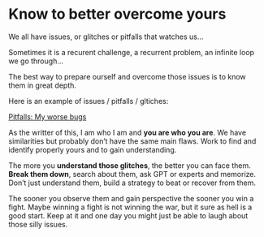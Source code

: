 # Know to better overcome yours

We all have issues, or glitches or pitfalls that watches us…

Sometimes it is a recurent challenge, a recurrent problem, an infinite loop we go through…

The best way to prepare ourself and overcome those issues is to know them in great depth.

Here is an example of issues / pitfalls / gltiches:

[Pitfalls: My worse bugs](Pitfalls%20My%20worse%20bugs%20a6bad3327c7f4062a8734946557c17e8.md)

As the writter of this, I am who I am and **you are who you are**.
We have similarities but probably don’t have the same main flaws.
Work to find and identify properly yours and to gain understanding.

The more you **understand those glitches**, the better you can face them.
**Break them down**, search about them, ask GPT or experts and memorize.
Don’t just understand them, build a strategy to beat or recover from them.

The sooner you observe them and gain perspective the sooner you win a fight.
Maybe winning a fight is not winning the war, but it sure as hell is a good start.
Keep at it and one day you might just be able to laugh about those silly issues.
